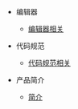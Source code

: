 -   编辑器

    -   [编辑器相关](ide.md)

-   代码规范
    -   [代码规范相关](code.md)

*   产品简介

    -   [简介](README.md)
